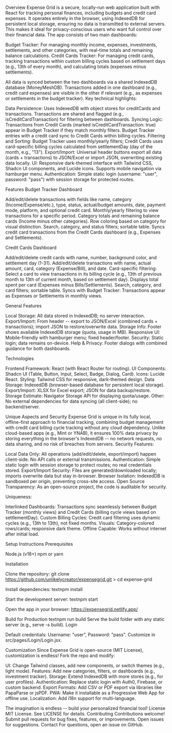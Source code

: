 Overview Expense Grid is a secure, locally-run web application built
with React for tracking personal finances, including budgets and credit
card expenses. It operates entirely in the browser, using IndexedDB for
persistent local storage, ensuring no data is transmitted to external
servers. This makes it ideal for privacy-conscious users who want full
control over their financial data. The app consists of two main
dashboards:

Budget Tracker: For managing monthly income, expenses, investments,
settlements, and other categories, with real-time totals and remaining
balance calculations. Credit Cards Tracker: For managing credit cards,
tracking transactions within custom billing cycles based on settlement
days (e.g., 13th of every month), and calculating totals (expenses minus
settlements).

All data is synced between the two dashboards via a shared IndexedDB
database (MoneyMeshDB). Transactions added in one dashboard (e.g.,
credit card expenses) are visible in the other if relevant (e.g., as
expenses or settlements in the budget tracker). Key technical
highlights:

Data Persistence: Uses IndexedDB with object stores for creditCards and
transactions. Transactions are shared and flagged (e.g.,
isCreditCardTransaction) for filtering between dashboards. Syncing
Logic: Transactions from Credit Cards (marked isCreditCardTransaction:
true) appear in Budget Tracker if they match monthly filters. Budget
Tracker entries with a credit card sync to Credit Cards within billing
cycles. Filtering and Sorting: Budget Tracker uses monthly/yearly
filters; Credit Cards uses card-specific billing cycles calculated from
settlementDay (day of the month, e.g., "13"). Export/Import: Universal
header buttons export all data (cards + transactions) to JSON/Excel or
import JSON, overwriting existing data locally. UI: Responsive
dark-themed interface with Tailwind CSS, Shadcn UI components, and
Lucide icons. Supports mobile navigation via hamburger menu.
Authentication: Simple static login (username: "user", password: "pass")
with session storage for protected routes.

Features Budget Tracker Dashboard

Add/edit/delete transactions with fields like name, category
(Income/Expense/etc.), type, status, actual/budget amounts, date,
payment mode, platform, and optional credit card. Monthly/yearly
filtering to view transactions for a specific period. Category totals
and remaining balance cards (Income minus other categories). Row
coloring based on category for visual distinction. Search, category, and
status filters; sortable table. Syncs credit card transactions from the
Credit Cards dashboard (e.g., Expenses and Settlements).

Credit Cards Dashboard

Add/edit/delete credit cards with name, number, background color, and
settlement day (1-31). Add/edit/delete transactions with name, actual
amount, card, category (Expense/Bill), and date. Card-specific
filtering: Select a card to view transactions in its billing cycle
(e.g., 13th of previous month to 13th of current month, based on
settlement day). Displays total spent per card (Expenses minus
Bills/Settlements). Search, category, and card filters; sortable table.
Syncs with Budget Tracker: Transactions appear as Expenses or
Settlements in monthly views.

General Features

Local Storage: All data stored in IndexedDB; no server interaction.
Export/Import: From header -- export to JSON/Excel (combined cards +
transactions); import JSON to restore/overwrite data. Storage Info:
Footer shows available IndexedDB storage (quota, usage in MB).
Responsive UI: Mobile-friendly with hamburger menu; fixed header/footer.
Security: Static login; data remains on-device. Help & Privacy: Footer
dialogs with combined guidance for both dashboards.

Technologies

Frontend Framework: React (with React Router for routing). UI
Components: Shadcn UI (Table, Button, Input, Select, Badge, Dialog,
Card). Icons: Lucide React. Styling: Tailwind CSS for responsive,
dark-themed design. Data Storage: IndexedDB (browser-based database for
persistent local storage). Export/Import: XLSX for Excel export; JSON
for data backup/restore. Storage Estimate: Navigator Storage API for
displaying quota/usage. Other: No external dependencies for data syncing
(all client-side); no backend/server.

Unique Aspects and Security Expense Grid is unique in its fully local,
offline-first approach to financial tracking, combining budget
management with credit card billing cycle tracking without any cloud
dependency. Unlike cloud-based apps (e.g., Mint or YNAB), it ensures
100% data privacy by storing everything in the browser's IndexedDB -- no
network requests, no data sharing, and no risk of breaches from servers.
Security Features:

Local Data Only: All operations (add/edit/delete, export/import) happen
client-side. No API calls or external transmissions. Authentication:
Simple static login with session storage to protect routes; no real
credentials stored. Export/Import Security: Files are
generated/downloaded locally; imports overwrite data but stay
in-browser. Browser Isolation: IndexedDB is sandboxed per origin,
preventing cross-site access. Open Source Transparency: As an
open-source project, the code is auditable for security.

Uniqueness:

Interlinked Dashboards: Transactions sync seamlessly between Budget
Tracker (monthly views) and Credit Cards (billing cycle views based on
settlementDay). Custom Billing Cycles: Credit card filtering uses
dynamic cycles (e.g., 13th to 13th), not fixed months. Visuals:
Category-colored rows/cards; responsive dark theme. Offline Capable:
Works without internet after initial load.

Setup Instructions Prerequisites

Node.js (v18+) npm or yarn

Installation

Clone the repository: git clone
https://github.com/unlikelycreator/expensegrid.git  >  cd expense-grid

Install dependencies: textnpm install

Start the development server: textnpm start

Open the app in your browser: https://expensegrid.netlify.app/

Build for Production textnpm run build Serve the build folder with any
static server (e.g., serve -s build). Login

Default credentials: Username: "user", Password: "pass". Customize in
src/pages/Login/Login.jsx.

Customization Since Expense Grid is open-source (MIT License),
customization is endless! Fork the repo and modify:

UI: Change Tailwind classes, add new components, or switch themes (e.g.,
light mode). Features: Add new categories, filters, or dashboards (e.g.,
investment tracker). Storage: Extend IndexedDB with more stores (e.g.,
for user profiles). Authentication: Replace static login with Auth0,
Firebase, or custom backend. Export Formats: Add CSV or PDF export via
libraries like PapaParse or jsPDF. PWA: Make it installable as a
Progressive Web App for offline use. Localization: Add i18n support for
multi-language.

The imagination is endless -- build your personalized financial tool!
License MIT License. See LICENSE for details. Contributing Contributions
welcome! Submit pull requests for bug fixes, features, or improvements.
Open issues for suggestions. Contact For questions, open an issue on
GitHub.
